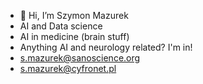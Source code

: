 - 👋 Hi, I’m Szymon Mazurek
- AI and Data science
- AI in medicine (brain stuff)
- Anything AI and neurology related? I'm in!
- s.mazurek@sanoscience.org
- s.mazurek@cyfronet.pl

<!---
SzymonMazurekAGH/SzymonMazurekAGH is a ✨ special ✨ repository because its `README.md` (this file) appears on your GitHub profile.
You can click the Preview link to take a look at your changes.
--->
